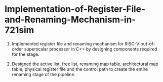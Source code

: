 # Implementation-of-Register-File-and-Renaming-Mechanism-in-721sim
1) Implemented register file and renaming mechanism for RISC-V out-of-order superscalar processor in C++ by designing
components required for the stage.

2) Designed the active list, free list, renaming map table, architectural map table, physical register file and the control path
to create the entire renaming stage of the pipeline.
